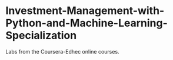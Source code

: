 # Investment-Management-with-Python-and-Machine-Learning-Specialization

Labs from the Coursera-Edhec online courses.
